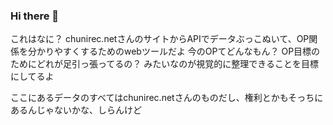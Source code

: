 ### Hi there 👋

これはなに？
  chunirec.netさんのサイトからAPIでデータぶっこぬいて、OP関係を分かりやすくするためのwebツールだよ
  今のOPてどんなもん？
  OP目標のためにどれが足引っ張ってるの？
  みたいなのが視覚的に整理できることを目標にしてるよ



ここにあるデータのすべてはchunirec.netさんのものだし、権利とかもそっちにあるんじゃないかな、しらんけど
